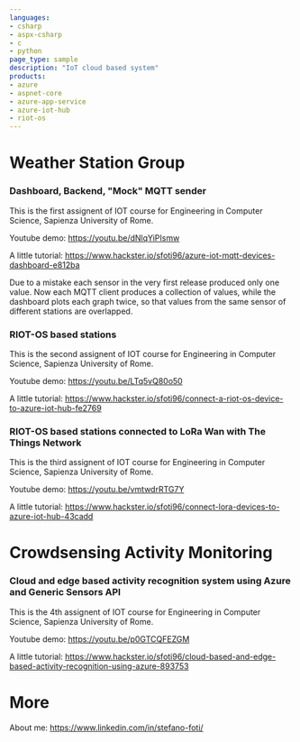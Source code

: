 ```yaml
---
languages:
- csharp
- aspx-csharp
- c
- python
page_type: sample
description: "IoT cloud based system"
products:
- azure
- aspnet-core
- azure-app-service
- azure-iot-hub
- riot-os
---
```


# Weather Station Group

### Dashboard, Backend, "Mock" MQTT sender

This is the first assignent of IOT course for Engineering in Computer Science, Sapienza University of Rome.

Youtube demo: https://youtu.be/dNlqYiPIsmw

A little tutorial: https://www.hackster.io/sfoti96/azure-iot-mqtt-devices-dashboard-e812ba

Due to a mistake each sensor in the very first release produced only one value. Now each MQTT client produces a collection of values, while the dashboard plots each graph twice, so that values from the same sensor of different stations are overlapped. 

### RIOT-OS based stations

This is the second assignent of IOT course for Engineering in Computer Science, Sapienza University of Rome.

Youtube demo: https://youtu.be/LTq5vQ80o50

A little tutorial: https://www.hackster.io/sfoti96/connect-a-riot-os-device-to-azure-iot-hub-fe2769

### RIOT-OS based stations connected to LoRa Wan with The Things Network 

This is the third assignent of IOT course for Engineering in Computer Science, Sapienza University of Rome.

Youtube demo: https://youtu.be/vmtwdrRTG7Y

A little tutorial: https://www.hackster.io/sfoti96/connect-lora-devices-to-azure-iot-hub-43cadd

# Crowdsensing Activity Monitoring

### Cloud and edge based activity recognition system using Azure and Generic Sensors API

This is the 4th assignent of IOT course for Engineering in Computer Science, Sapienza University of Rome.

Youtube demo: https://youtu.be/p0GTCQFEZGM

A little tutorial: https://www.hackster.io/sfoti96/cloud-based-and-edge-based-activity-recognition-using-azure-893753


# More

About me: https://www.linkedin.com/in/stefano-foti/
